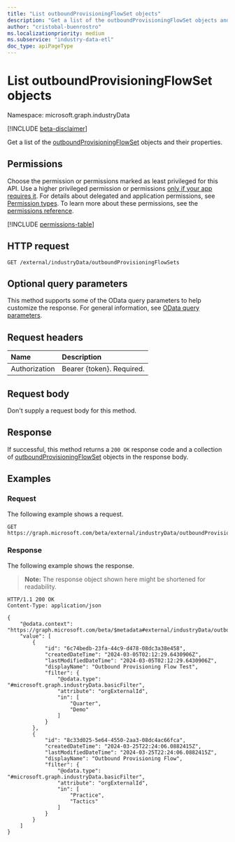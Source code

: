 ```yaml
---
title: "List outboundProvisioningFlowSet objects"
description: "Get a list of the outboundProvisioningFlowSet objects and their properties."
author: "cristobal-buenrostro"
ms.localizationpriority: medium
ms.subservice: "industry-data-etl"
doc_type: apiPageType
---
```


# List outboundProvisioningFlowSet objects

Namespace: microsoft.graph.industryData

[!INCLUDE [beta-disclaimer](../../includes/beta-disclaimer.md)]

Get a list of the [outboundProvisioningFlowSet](../resources/industrydata-outboundprovisioningflowset.md) objects and their properties.

## Permissions

Choose the permission or permissions marked as least privileged for this API. Use a higher privileged permission or permissions [only if your app requires it](/graph/permissions-overview#best-practices-for-using-microsoft-graph-permissions). For details about delegated and application permissions, see [Permission types](/graph/permissions-overview#permission-types). To learn more about these permissions, see the [permissions reference](/graph/permissions-reference).

<!-- {
  "blockType": "permissions",
  "name": "industrydata-industrydataroot-list-outboundprovisioningflowsets-permissions"
}
-->

[!INCLUDE [permissions-table](../includes/permissions/industrydata-industrydataroot-list-outboundprovisioningflowsets-permissions.md)]

## HTTP request

<!-- {
  "blockType": "ignored"
}
-->

```http
GET /external/industryData/outboundProvisioningFlowSets
```

## Optional query parameters

This method supports some of the OData query parameters to help customize the response. For general information, see [OData query parameters](/graph/query-parameters).

## Request headers

| Name          | Description               |
| :------------ | :------------------------ |
| Authorization | Bearer {token}. Required. |

## Request body

Don't supply a request body for this method.

## Response

If successful, this method returns a `200 OK` response code and a collection of [outboundProvisioningFlowSet](../resources/outboundprovisioningflowset.md) objects in the response body.

## Examples

### Request

The following example shows a request.

<!-- {
  "blockType": "request",
  "name": "list_outboundprovisioningflowset"
}
-->

```http
GET https://graph.microsoft.com/beta/external/industryData/outboundProvisioningFlowSets
```

### Response

The following example shows the response.

> **Note:** The response object shown here might be shortened for readability.

<!-- {
  "blockType": "response",
  "truncated": true,
  "@odata.type": "Collection(microsoft.graph.industryData.outboundProvisioningFlowSet)"
}
-->

```http
HTTP/1.1 200 OK
Content-Type: application/json

{
    "@odata.context": "https://graph.microsoft.com/beta/$metadata#external/industryData/outboundProvisioningFlowSets",
    "value": [
        {
            "id": "6c74bedb-23fa-44c9-d478-08dc3a38e458",
            "createdDateTime": "2024-03-05T02:12:29.6430906Z",
            "lastModifiedDateTime": "2024-03-05T02:12:29.6430906Z",
            "displayName": "Outbound Provisioning Flow Test",
            "filter": {
                "@odata.type": "#microsoft.graph.industryData.basicFilter",
                "attribute": "orgExternalId",
                "in": [
                    "Quarter",
                    "Demo"
                ]
            }
        },
        {
            "id": "8c33d025-5e64-4550-2aa3-08dc4ac66fca",
            "createdDateTime": "2024-03-25T22:24:06.0882415Z",
            "lastModifiedDateTime": "2024-03-25T22:24:06.0882415Z",
            "displayName": "Outbound Provisioning Flow",
            "filter": {
                "@odata.type": "#microsoft.graph.industryData.basicFilter",
                "attribute": "orgExternalId",
                "in": [
                    "Practice",
                    "Tactics"
                ]
            }
        }
    ]
}
```
